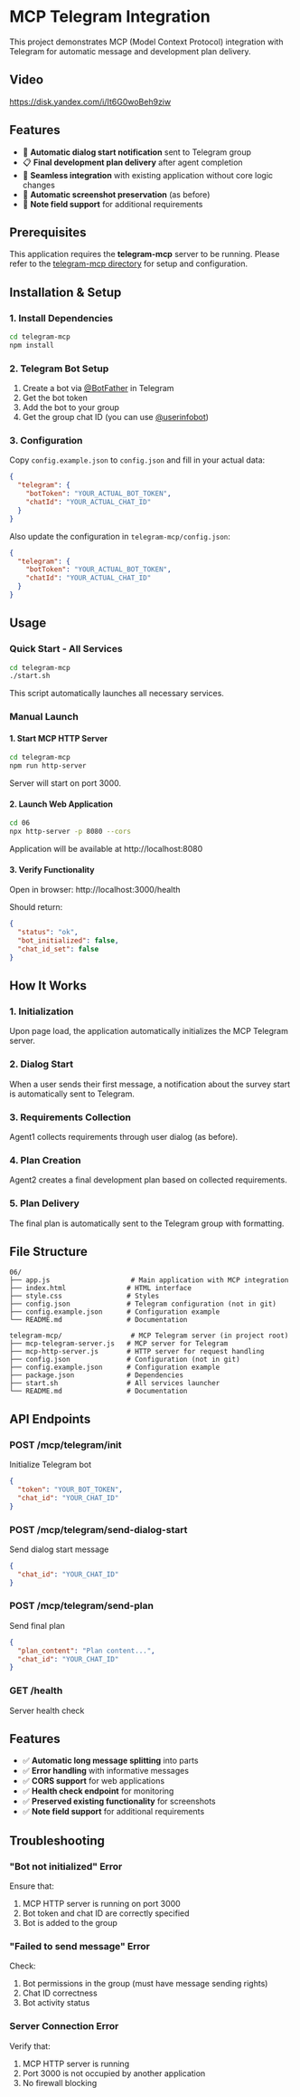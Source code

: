 # MCP Telegram Integration

This project demonstrates MCP (Model Context Protocol) integration with Telegram for automatic message and development plan delivery.

## Video
https://disk.yandex.com/i/It6G0woBeh9ziw

## Features

- 🤖 **Automatic dialog start notification** sent to Telegram group
- 📋 **Final development plan delivery** after agent completion
- 🔄 **Seamless integration** with existing application without core logic changes
- 📸 **Automatic screenshot preservation** (as before)
- 📝 **Note field support** for additional requirements

## Prerequisites

This application requires the **telegram-mcp** server to be running. Please refer to the [telegram-mcp directory](../telegram-mcp/README.md) for setup and configuration.

## Installation & Setup

### 1. Install Dependencies

```bash
cd telegram-mcp
npm install
```

### 2. Telegram Bot Setup

1. Create a bot via [@BotFather](https://t.me/BotFather) in Telegram
2. Get the bot token
3. Add the bot to your group
4. Get the group chat ID (you can use [@userinfobot](https://t.me/userinfobot))

### 3. Configuration

Copy `config.example.json` to `config.json` and fill in your actual data:

```json
{
  "telegram": {
    "botToken": "YOUR_ACTUAL_BOT_TOKEN",
    "chatId": "YOUR_ACTUAL_CHAT_ID"
  }
}
```

Also update the configuration in `telegram-mcp/config.json`:

```json
{
  "telegram": {
    "botToken": "YOUR_ACTUAL_BOT_TOKEN",
    "chatId": "YOUR_ACTUAL_CHAT_ID"
  }
}
```

## Usage

### Quick Start - All Services

```bash
cd telegram-mcp
./start.sh
```

This script automatically launches all necessary services.

### Manual Launch

#### 1. Start MCP HTTP Server

```bash
cd telegram-mcp
npm run http-server
```

Server will start on port 3000.

#### 2. Launch Web Application

```bash
cd 06
npx http-server -p 8080 --cors
```

Application will be available at http://localhost:8080

#### 3. Verify Functionality

Open in browser: http://localhost:3000/health

Should return:
```json
{
  "status": "ok",
  "bot_initialized": false,
  "chat_id_set": false
}
```

## How It Works

### 1. Initialization
Upon page load, the application automatically initializes the MCP Telegram server.

### 2. Dialog Start
When a user sends their first message, a notification about the survey start is automatically sent to Telegram.

### 3. Requirements Collection
Agent1 collects requirements through user dialog (as before).

### 4. Plan Creation
Agent2 creates a final development plan based on collected requirements.

### 5. Plan Delivery
The final plan is automatically sent to the Telegram group with formatting.

## File Structure

```
06/
├── app.js                    # Main application with MCP integration
├── index.html               # HTML interface
├── style.css                # Styles
├── config.json              # Telegram configuration (not in git)
├── config.example.json      # Configuration example
└── README.md                # Documentation

telegram-mcp/                 # MCP Telegram server (in project root)
├── mcp-telegram-server.js   # MCP server for Telegram
├── mcp-http-server.js       # HTTP server for request handling
├── config.json              # Configuration (not in git)
├── config.example.json      # Configuration example
├── package.json             # Dependencies
├── start.sh                 # All services launcher
└── README.md                # Documentation
```

## API Endpoints

### POST /mcp/telegram/init
Initialize Telegram bot
```json
{
  "token": "YOUR_BOT_TOKEN",
  "chat_id": "YOUR_CHAT_ID"
}
```

### POST /mcp/telegram/send-dialog-start
Send dialog start message
```json
{
  "chat_id": "YOUR_CHAT_ID"
}
```

### POST /mcp/telegram/send-plan
Send final plan
```json
{
  "plan_content": "Plan content...",
  "chat_id": "YOUR_CHAT_ID"
}
```

### GET /health
Server health check

## Features

- ✅ **Automatic long message splitting** into parts
- ✅ **Error handling** with informative messages
- ✅ **CORS support** for web applications
- ✅ **Health check endpoint** for monitoring
- ✅ **Preserved existing functionality** for screenshots
- ✅ **Note field support** for additional requirements

## Troubleshooting

### "Bot not initialized" Error
Ensure that:
1. MCP HTTP server is running on port 3000
2. Bot token and chat ID are correctly specified
3. Bot is added to the group

### "Failed to send message" Error
Check:
1. Bot permissions in the group (must have message sending rights)
2. Chat ID correctness
3. Bot activity status

### Server Connection Error
Verify that:
1. MCP HTTP server is running
2. Port 3000 is not occupied by another application
3. No firewall blocking
